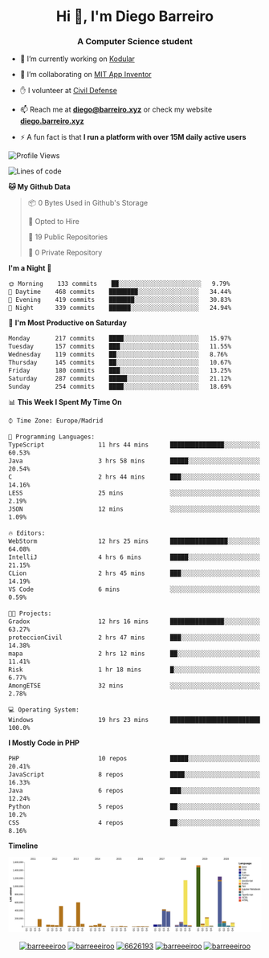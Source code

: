 <h1 align="center">Hi 👋, I'm Diego Barreiro</h1>
<h3 align="center">A Computer Science student</h3>

- 🔭 I’m currently working on [Kodular](https://www.kodular.io)

- 👯 I’m collaborating on [MIT App Inventor](https://github.com/mit-cml/appinventor-sources)

- ✋ I volunteer at [Civil Defense](https://proteccioncivil.sdc.gal)

- 📫 Reach me at **diego@barreiro.xyz** or check my website **[diego.barreiro.xyz](https://diego.barreiro.xyz)**

- ⚡ A fun fact is that **I run a platform with over 15M daily active users**

<!--START_SECTION:waka-->
![Profile Views](http://img.shields.io/badge/Profile%20Views-0-blue)

![Lines of code](https://img.shields.io/badge/From%20Hello%20World%20I%27ve%20Written-22.8%20million%20lines%20of%20code-blue)

**🐱 My Github Data** 

> 📦 0 Bytes Used in Github's Storage 
 > 
> 💼 Opted to Hire
 > 
> 📜 19 Public Repositories
 > 
> 🔑 0 Private Repository 
 > 
**I'm a Night 🦉** 

```text
🌞 Morning    133 commits    ██░░░░░░░░░░░░░░░░░░░░░░░   9.79% 
🌆 Daytime    468 commits    ████████░░░░░░░░░░░░░░░░░   34.44% 
🌃 Evening    419 commits    ███████░░░░░░░░░░░░░░░░░░   30.83% 
🌙 Night      339 commits    ██████░░░░░░░░░░░░░░░░░░░   24.94%

```
📅 **I'm Most Productive on Saturday** 

```text
Monday       217 commits    ████░░░░░░░░░░░░░░░░░░░░░   15.97% 
Tuesday      157 commits    ███░░░░░░░░░░░░░░░░░░░░░░   11.55% 
Wednesday    119 commits    ██░░░░░░░░░░░░░░░░░░░░░░░   8.76% 
Thursday     145 commits    ██░░░░░░░░░░░░░░░░░░░░░░░   10.67% 
Friday       180 commits    ███░░░░░░░░░░░░░░░░░░░░░░   13.25% 
Saturday     287 commits    █████░░░░░░░░░░░░░░░░░░░░   21.12% 
Sunday       254 commits    ████░░░░░░░░░░░░░░░░░░░░░   18.69%

```


📊 **This Week I Spent My Time On** 

```text
⌚︎ Time Zone: Europe/Madrid

💬 Programming Languages: 
TypeScript               11 hrs 44 mins      ███████████████░░░░░░░░░░   60.53% 
Java                     3 hrs 58 mins       █████░░░░░░░░░░░░░░░░░░░░   20.54% 
C                        2 hrs 44 mins       ███░░░░░░░░░░░░░░░░░░░░░░   14.16% 
LESS                     25 mins             ░░░░░░░░░░░░░░░░░░░░░░░░░   2.19% 
JSON                     12 mins             ░░░░░░░░░░░░░░░░░░░░░░░░░   1.09%

🔥 Editors: 
WebStorm                 12 hrs 25 mins      ████████████████░░░░░░░░░   64.08% 
IntelliJ                 4 hrs 6 mins        █████░░░░░░░░░░░░░░░░░░░░   21.15% 
CLion                    2 hrs 45 mins       ███░░░░░░░░░░░░░░░░░░░░░░   14.19% 
VS Code                  6 mins              ░░░░░░░░░░░░░░░░░░░░░░░░░   0.59%

🐱‍💻 Projects: 
Gradox                   12 hrs 16 mins      ███████████████░░░░░░░░░░   63.27% 
proteccionCivil          2 hrs 47 mins       ███░░░░░░░░░░░░░░░░░░░░░░   14.38% 
mapa                     2 hrs 12 mins       ██░░░░░░░░░░░░░░░░░░░░░░░   11.41% 
Risk                     1 hr 18 mins        █░░░░░░░░░░░░░░░░░░░░░░░░   6.77% 
AmongETSE                32 mins             ░░░░░░░░░░░░░░░░░░░░░░░░░   2.78%

💻 Operating System: 
Windows                  19 hrs 23 mins      █████████████████████████   100.0%

```

**I Mostly Code in PHP** 

```text
PHP                      10 repos            █████░░░░░░░░░░░░░░░░░░░░   20.41% 
JavaScript               8 repos             ████░░░░░░░░░░░░░░░░░░░░░   16.33% 
Java                     6 repos             ███░░░░░░░░░░░░░░░░░░░░░░   12.24% 
Python                   5 repos             ██░░░░░░░░░░░░░░░░░░░░░░░   10.2% 
CSS                      4 repos             ██░░░░░░░░░░░░░░░░░░░░░░░   8.16%

```


**Timeline**

![Chart not found](https://raw.githubusercontent.com/barreeeiroo/barreeeiroo/master/charts/bar_graph.png) 


<!--END_SECTION:waka-->

<p align="center">
<a href="https://twitter.com/barreeeiroo" target="blank"><img align="center" src="https://cdn.jsdelivr.net/npm/simple-icons@3.0.1/icons/twitter.svg" alt="barreeeiroo" height="20" width="20" /></a>
<a href="https://linkedin.com/in/barreeeiroo" target="blank"><img align="center" src="https://cdn.jsdelivr.net/npm/simple-icons@3.0.1/icons/linkedin.svg" alt="barreeeiroo" height="20" width="20" /></a>
<a href="https://stackoverflow.com/users/6626193" target="blank"><img align="center" src="https://cdn.jsdelivr.net/npm/simple-icons@3.0.1/icons/stackoverflow.svg" alt="6626193" height="20" width="20" /></a>
<a href="https://fb.com/barreeeiroo" target="blank"><img align="center" src="https://cdn.jsdelivr.net/npm/simple-icons@3.0.1/icons/facebook.svg" alt="barreeeiroo" height="20" width="20" /></a>
<a href="https://instagram.com/barreeeiroo" target="blank"><img align="center" src="https://cdn.jsdelivr.net/npm/simple-icons@3.0.1/icons/instagram.svg" alt="barreeeiroo" height="20" width="20" /></a>
</p>
